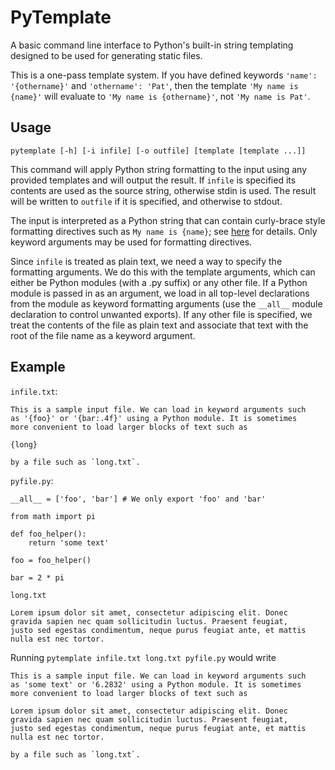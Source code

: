 PyTemplate
==========

A basic command line interface to Python's built-in string templating
designed to be used for generating static files.

This is a one-pass template system. If you have defined keywords
`'name': '{othername}'` and `'othername': 'Pat'`, then the template
`'My name is {name}'` will evaluate to `'My name is {othername}'`, not
`'My name is Pat'`.

Usage
-----

`pytemplate [-h] [-i infile] [-o outfile] [template [template ...]]`

This command will apply Python string formatting to the input using
any provided templates and will output the result. If `infile` is
specified its contents are used as the source string, otherwise stdin
is used. The result will be written to `outfile` if it is specified,
and otherwise to stdout.

The input is interpreted as a Python string that can contain
curly-brace style formatting directives such as `My name is {name}`;
see <a href="http://www.python.org/dev/peps/pep-3101/">here</a> for
details. Only keyword arguments may be used for formatting directives.

Since `infile` is treated as plain text, we need a way to specify the
formatting arguments. We do this with the template arguments, which
can either be Python modules (with a .py suffix) or any other file. If
a Python module is passed in as an argument, we load in all top-level
declarations from the module as keyword formatting arguments (use the
`__all__` module declaration to control unwanted exports). If any
other file is specified, we treat the contents of the file as plain
text and associate that text with the root of the file name as a
keyword argument.

Example
-------

`infile.txt`:

    This is a sample input file. We can load in keyword arguments such
    as '{foo}' or '{bar:.4f}' using a Python module. It is sometimes
    more convenient to load larger blocks of text such as
	
	{long}
	
	by a file such as `long.txt`.
	
`pyfile.py`:

    __all__ = ['foo', 'bar'] # We only export 'foo' and 'bar'
	
	from math import pi
	
	def foo_helper():
	    return 'some text'
		
	foo = foo_helper()
	
	bar = 2 * pi
	
`long.txt`

    Lorem ipsum dolor sit amet, consectetur adipiscing elit. Donec
    gravida sapien nec quam sollicitudin luctus. Praesent feugiat,
    justo sed egestas condimentum, neque purus feugiat ante, et mattis
    nulla est nec tortor.
	
Running `pytemplate infile.txt long.txt pyfile.py` would write

    This is a sample input file. We can load in keyword arguments such
    as 'some text' or '6.2832' using a Python module. It is sometimes 
	more convenient to load larger blocks of text such as
	
    Lorem ipsum dolor sit amet, consectetur adipiscing elit. Donec
    gravida sapien nec quam sollicitudin luctus. Praesent feugiat,
    justo sed egestas condimentum, neque purus feugiat ante, et mattis
    nulla est nec tortor.
	
	by a file such as `long.txt`.
